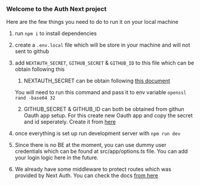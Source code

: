 ### Welcome to the Auth Next project

Here are the few things you need to do to run it on your local machine

1. run `npm i` to install dependencies
2. create a `.env.local` file which will be store in your machine and will not sent to github
3. add `NEXTAUTH_SECRET`, `GITHUB_SECRET` & `GITHUB_ID` to this file which can be obtain following this

   1. NEXTAUTH_SECRET can be obtain following [this document](https://next-auth.js.org/configuration/options)

   You will need to run this command and pass it to env variable
   `openssl rand -base64 32`

   2. GITHUB_SECRET & GITHUB_ID can both be obtained from githun Oauth app setup. For this create new Oauth app and copy the secret and id seperately. Create it from [here](https://github.com/settings/developers)

4. once everything is set up run development server with `npm run dev`

5. Since there is no BE at the moment, you can use dummy user credentials which can be found at src/app/options.ts file. You can add your login logic here in the future.
6. We already have some middleware to protect routes which was provided by Next Auth. You can check the docs [from here](https://next-auth.js.org/getting-started/introduction)
